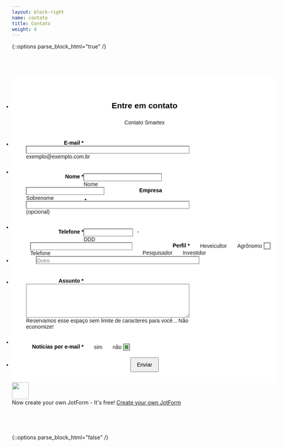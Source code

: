 ```yaml
---
layout: block-right
name: contato
title: Contato
weight: 4
---
```


{::options parse_block_html="true" /}
<script src="https://cdn.jotfor.ms/static/prototype.forms.js" type="text/javascript"></script>
<script src="https://cdn.jotfor.ms/static/jotform.forms.js?3.3.8431" type="text/javascript"></script>
<script type="text/javascript">
   JotForm.init(function(){
      JotForm.alterTexts({"ageVerificationError":"Você deve ter no mínimo {minAge} anos para enviar esse formulário.","alphabetic":"O campo pode conter somente letras.","alphanumeric":"O campo pode conter somente letras e números","ccDonationMinLimitError":"Minimum amount is {minAmount} {currency}","ccInvalidCVC":"CVC number is invalid.","ccInvalidExpireDate":"Expire date is invalid.","ccInvalidNumber":"Credit Card Number is invalid.","ccMissingDetails":"Please fill up the Credit Card details.","ccMissingDonation":"Please enter numeric values for donation amount.","ccMissingProduct":"Please select at least one product.","characterLimitError":"Muitos caracteres . O limite é","characterMinLimitError":"Muitos caracteres .  O mínimo é","confirmClearForm":"Tem certeza que deseja limpar seu formulário?","confirmEmail":"O e-mail não corresponde. ","currency":"O campo pode conter somente valores de moeda.","cyrillic":"O campo pode conter somente caracteres cirílicos.","dateInvalid":"Data não válida. O fomato é {format}","dateInvalidSeparate":"Data não válida.  Insira um  {element} válido.","dateLimited":"Esta data está indisponível","disallowDecimals":"Please enter a whole number.","email":"Insira um e-mail válido.","fillMask":"O campo deve ser preenchido com uma máscara (ponto-e-virgula e/ou traços).","freeEmailError":"E-mails gratuitos não são permitidos.","generalError":"Existem alguns erros em seu formulário. Favor corrigir para continuar.","generalPageError":"Existem alguns erros em sua página. Favor corrigir para continuar.","gradingScoreError":"Seu score  totalprecisa ser menor ou igual a","incompleteFields":"There are incomplete required fields. Please complete them.","inputCarretErrorA":"O valor inserido não pode ser menor que:","inputCarretErrorB":"O valor inserido não pode ser maior que:","lessThan":"Seu score precisa ser menor ou igual a","maxDigitsError":"O valor máximo permitido é","maxSelectionsError":"O máximo de opções selecionadas é","minSelectionsError":"O mínimo de opções selecionadas é","multipleFileUploads_emptyError":"{file} está em branco, favor selecionar algum arquivo e tentar novamente.","multipleFileUploads_fileLimitError":"Somente envios até {fileLimit} são permitidos.","multipleFileUploads_minSizeError":"{file} é muito pequeno, o tamanho mínimo permitido é {minSizeLimit}.","multipleFileUploads_onLeave":"Os arquivos estão sendo enviados, se você sair agora o envio será cancelado.","multipleFileUploads_sizeError":"{file} é muito grande, o tamanho máximo permitido é {sizeLimit}.","multipleFileUploads_typeError":"{file} tem uma extensão inválida. Apenas {extensions} são permitidos.","nextButtonText":"Next","numeric":"O campo pode conter somente valores numéricos.","pastDatesDisallowed":"A data não pode ser no passado.","pleaseWait":"Aguarde...","prevButtonText":"Previous","progressMiddleText":"de","required":"Campo Obrigatório.","requireEveryCell":"Cada coluna é obrigatória.","requireEveryRow":"Cada linha é obrigatória.","requireOne":"É necessário preencher um campo.","reviewBackText":"Voltar para o Formulário","reviewSubmitText":"Revisar e Enviar","seeAllText":"Ver tudo","submissionLimit":"Desculpe, apenas um envio é permitido. Múltiplos envios estão desabilitados nesse formulário.","submitButtonText":"Submit","uploadExtensions":"You can only upload following files:","uploadFilesize":"File size cannot be bigger than:","uploadFilesizemin":"File size cannot be smaller than:","url":"O campo pode conter somente uma URL válida.","wordLimitError":"Muito texto. O limite é","wordMinLimitError":"Pouco texto. O mínimo é"});
	JotForm.clearFieldOnHide="disable";
      FormTranslation.init({"detectUserLanguage":"0","firstPageOnly":"0","options":"Português|Portuguese (Brazil)","originalLanguage":"pt","primaryLanguage":"pt","saveUserLanguage":"1","showStatus":"Flag & Text","theme":"light-theme","version":"2"});
	JotForm.submitError="jumpToFirstError";
    /*INIT-END*/
});

   JotForm.prepareCalculationsOnTheFly([null,{"name":"heading","qid":"1","text":"Entre em contato","type":"control_head"},{"name":"submit2","qid":"2","text":"Enviar","type":"control_button"},{"description":"","name":"nome","qid":"3","text":"Nome","type":"control_fullname"},{"description":"","name":"oEmail","qid":"4","subLabel":"exemplo@exemplo.com.br","text":"E-mail","type":"control_email"},{"description":"","name":"numeroDe","qid":"5","text":"Telefone","type":"control_phone"},{"description":"","name":"typeA","qid":"6","subLabel":"(opcional)","text":"Empresa    ","type":"control_textbox"},{"description":"","name":"typeA7","qid":"7","text":"Perfil","type":"control_radio"},{"description":"","name":"typeA8","qid":"8","text":"Noticias por e-mail","type":"control_radio"},{"description":"","name":"typeA9","qid":"9","subLabel":"Reservamos esse espaco sem limite de caracteres para voce... Nao economize!","text":"Assunto","type":"control_textarea"}]);
   setTimeout(function() {
JotForm.paymentExtrasOnTheFly([null,{"name":"heading","qid":"1","text":"Entre em contato","type":"control_head"},{"name":"submit2","qid":"2","text":"Enviar","type":"control_button"},{"description":"","name":"nome","qid":"3","text":"Nome","type":"control_fullname"},{"description":"","name":"oEmail","qid":"4","subLabel":"exemplo@exemplo.com.br","text":"E-mail","type":"control_email"},{"description":"","name":"numeroDe","qid":"5","text":"Telefone","type":"control_phone"},{"description":"","name":"typeA","qid":"6","subLabel":"(opcional)","text":"Empresa    ","type":"control_textbox"},{"description":"","name":"typeA7","qid":"7","text":"Perfil","type":"control_radio"},{"description":"","name":"typeA8","qid":"8","text":"Noticias por e-mail","type":"control_radio"},{"description":"","name":"typeA9","qid":"9","subLabel":"Reservamos esse espaco sem limite de caracteres para voce... Nao economize!","text":"Assunto","type":"control_textarea"}]);}, 20);
</script>
<link href="https://cdn.jotfor.ms/static/formCss.css?3.3.8431" rel="stylesheet" type="text/css" />
<link type="text/css" rel="stylesheet" href="https://cdn.jotfor.ms/css/styles/nova.css?3.3.8431" />
<link type="text/css" media="print" rel="stylesheet" href="https://cdn.jotfor.ms/css/printForm.css?3.3.8431" />
<link type="text/css" rel="stylesheet" href="https://cdn.jotfor.ms/themes/CSS/566a91c2977cdfcd478b4567.css?"/>
<style type="text/css">
    .form-label-left{
        width:150px;
    }
    .form-line{
        padding-top:12px;
        padding-bottom:12px;
    }
    .form-label-right{
        width:150px;
    }
    .form-all{
        width:690px;
        color:#000000 !important;
        font-family:"Lucida Grande", "Lucida Sans Unicode", "Lucida Sans", Verdana, sans-serif;
        font-size:14px;
    }
</style>

<style type="text/css" id="form-designer-style">
    /* Injected CSS Code */
.form-all:after {
  content: "";
  display: table;
  clear: both;
}
.form-all {
  font-family: "Lucida Grande", sans-serif;
}
.form-all {
  width: 690px;
}
.form-label-left,
.form-label-right {
  width: 150px;
}
.form-label {
  white-space: normal;
}
.form-label.form-label-auto {
  display: inline-block;
  float: left;
  text-align: right;
  width: 150px;
}
.form-label-left {
  display: inline-block;
  white-space: normal;
  float: left;
  text-align: left;
}
.form-label-right {
  display: inline-block;
  white-space: normal;
  float: left;
  text-align: right;
}
.form-label-top {
  white-space: normal;
  display: block;
  float: none;
  text-align: left;
}
.form-radio-item label:before {
  top: 0;
}
.form-all {
  font-size: 14px;
}
.form-label {
  font-weight: bold;
}
.form-checkbox-item label,
.form-radio-item label {
  font-weight: normal;
}
.supernova {
  background-color: #ffffff;
}
.supernova body {
  background-color: transparent;
}
/*
@width30: (unit(@formWidth, px) + 60px);
@width60: (unit(@formWidth, px)+ 120px);
@width90: (unit(@formWidth, px)+ 180px);
*/
/* | */
@media screen and (min-width: 480px) {
  .supernova .form-all {
    border: 1px solid #e6e6e6;
    -webkit-box-shadow: 0 3px 9px rgba(0, 0, 0, 0.1);
    -moz-box-shadow: 0 3px 9px rgba(0, 0, 0, 0.1);
    box-shadow: 0 3px 9px rgba(0, 0, 0, 0.1);
  }
}
/* | */
/* | */
@media screen and (max-width: 480px) {
  .jotform-form .form-all {
    margin: 0;
    width: 100%;
  }
}
/* | */
/* | */
@media screen and (min-width: 480px) and (max-width: 767px) {
  .jotform-form .form-all {
    margin: 0;
    width: 100%;
  }
}
/* | */
/* | */
@media screen and (min-width: 480px) and (max-width: 689px) {
  .jotform-form .form-all {
    margin: 0;
    width: 100%;
  }
}
/* | */
/* | */
@media screen and (min-width: 768px) {
  .jotform-form {
    padding: 60px 0;
  }
}
/* | */
/* | */
@media screen and (max-width: 689px) {
  .jotform-form .form-all {
    margin: 0;
    width: 100%;
  }
}
/* | */
.supernova .form-all,
.form-all {
  background-color: #ffffff;
  border: 1px solid transparent;
}
.form-header-group {
  border-color: #e6e6e6;
}
.form-matrix-table tr {
  border-color: #e6e6e6;
}
.form-matrix-table tr:nth-child(2n) {
  background-color: #f2f2f2;
}
.form-all {
  color: #000000;
}
.form-header-group .form-header {
  color: #000000;
}
.form-header-group .form-subHeader {
  color: #1a1a1a;
}
.form-sub-label {
  color: #1a1a1a;
}
.form-label-top,
.form-label-left,
.form-label-right,
.form-html {
  color: #000000;
}
.form-checkbox-item label,
.form-radio-item label {
  color: #1a1a1a;
}
.form-line.form-line-active {
  -webkit-transition-property: all;
  -moz-transition-property: all;
  -ms-transition-property: all;
  -o-transition-property: all;
  transition-property: all;
  -webkit-transition-duration: 0.3s;
  -moz-transition-duration: 0.3s;
  -ms-transition-duration: 0.3s;
  -o-transition-duration: 0.3s;
  transition-duration: 0.3s;
  -webkit-transition-timing-function: ease;
  -moz-transition-timing-function: ease;
  -ms-transition-timing-function: ease;
  -o-transition-timing-function: ease;
  transition-timing-function: ease;
  background-color: #ffffe0;
}
/* omer */
.form-radio-item,
.form-checkbox-item {
  padding-bottom: 0px !important;
}
.form-radio-item:last-child,
.form-checkbox-item:last-child {
  padding-bottom: 0;
}
/* omer */
.form-single-column .form-checkbox-item,
.form-single-column .form-radio-item {
  width: 100%;
}
.form-checkbox-item .editor-container div,
.form-radio-item .editor-container div {
  position: relative;
}
.form-checkbox-item .editor-container div:before,
.form-radio-item .editor-container div:before {
  display: inline-block;
  vertical-align: middle;
  -moz-box-sizing: border-box;
  -webkit-box-sizing: border-box;
  box-sizing: border-box;
  left: 0;
  width: 18px;
  height: 18px;
}
.form-radio-item:not(#foo) {
  position: relative;
}
.form-radio-item:not(#foo) .form-radio-other-input {
  margin-left: 26px !important;
}
.form-radio-item:not(#foo) .form-radio-other.form-radio {
  display: none !important;
}
.form-radio-item:not(#foo) input[type="checkbox"],
.form-radio-item:not(#foo) input[type="radio"] {
  display: none;
}
.form-radio-item:not(#foo) .form-radio-other,
.form-radio-item:not(#foo) .form-checkbox-other {
  display: inline-block !important;
  margin-left: 7px;
  margin-right: 3px;
  margin-top: 0px;
}
.form-radio-item:not(#foo) .form-checkbox-other-input,
.form-radio-item:not(#foo) .form-radio-other-input {
  margin: 0;
}
.form-radio-item:not(#foo) label {
  line-height: 18px;
  margin-left: 0;
  float: left;
  text-indent: 27px;
}
.form-radio-item:not(#foo) label:before {
  content: '';
  position: absolute;
  display: inline-block;
  vertical-align: baseline;
  margin-right: 4px;
  -moz-box-sizing: border-box;
  -webkit-box-sizing: border-box;
  box-sizing: border-box;
  -webkit-border-radius: 2px;
  -moz-border-radius: 2px;
  border-radius: 2px;
  left: 4px;
  width: 18px;
  height: 18px;
  cursor: pointer;
}
.form-radio-item:not(#foo) label:after {
  content: '';
  position: absolute;
  z-index: 10;
  display: inline-block;
  opacity: 0;
  top: 4px;
  left: 8px;
  width: 10px;
  height: 10px;
}
.form-radio-item:not(#foo) input:checked + label:after {
  opacity: 1;
}
.form-radio-item:not(#foo) label:before {
  background-color: transparent;
  border: 2px solid #828282;
}
.form-radio-item:not(#foo) .editor-container div:before {
  content: '';
  background-color: transparent;
  border: 2px solid #828282;
  margin: 0 4px 0 -6px;
}
.form-radio-item:not(#foo) label:after {
  background-color: #4a9a4a;
  cursor: pointer;
}
.form-checkbox-item:not(#foo) {
  position: relative;
}
.form-checkbox-item:not(#foo) .form-checkbox-other-input {
  margin-left: 26px !important;
}
.form-checkbox-item:not(#foo) .form-checkbox-other.form-checkbox {
  display: none !important;
}
.form-checkbox-item:not(#foo) input[type="checkbox"],
.form-checkbox-item:not(#foo) input[type="radio"] {
  display: none;
}
.form-checkbox-item:not(#foo) .form-radio-other,
.form-checkbox-item:not(#foo) .form-checkbox-other {
  display: inline-block !important;
  margin-left: 7px;
  margin-right: 3px;
  margin-top: 0px;
}
.form-checkbox-item:not(#foo) .form-checkbox-other-input,
.form-checkbox-item:not(#foo) .form-radio-other-input {
  margin: 0;
}
.form-checkbox-item:not(#foo) label {
  line-height: 18px;
  margin-left: 0;
  float: left;
  text-indent: 27px;
}
.form-checkbox-item:not(#foo) label:before {
  content: '';
  position: absolute;
  display: inline-block;
  vertical-align: baseline;
  margin-right: 4px;
  -moz-box-sizing: border-box;
  -webkit-box-sizing: border-box;
  box-sizing: border-box;
  -webkit-border-radius: 2px;
  -moz-border-radius: 2px;
  border-radius: 2px;
  left: 4px;
  width: 18px;
  height: 18px;
  cursor: pointer;
}
.form-checkbox-item:not(#foo) label:after {
  content: '';
  position: absolute;
  z-index: 10;
  display: inline-block;
  opacity: 0;
  top: 6px;
  left: 10px;
  width: 4px;
  height: 4px;
}
.form-checkbox-item:not(#foo) input:checked + label:after {
  opacity: 1;
}
.form-checkbox-item:not(#foo) label:before {
  background-color: transparent;
  border: 2px solid #828282;
}
.form-checkbox-item:not(#foo) .editor-container div:before {
  content: '';
  background-color: transparent;
  border: 2px solid #828282;
  margin: 0 4px 0 -6px;
}
.form-checkbox-item:not(#foo) label:after {
  background-color: #4a9a4a;
  box-shadow: 0 3px 0 0 #4a9a4a, 3px 3px 0 0 #4a9a4a, 6px 3px 0 0 #4a9a4a, 9px 3px 0 0 #4a9a4a, 8px 6px 0 0 #ffffff, 10px 1px 0 0 #ffffff;
  -moz-transform: rotate(-45deg);
  -webkit-transform: rotate(-45deg);
  -o-transform: rotate(-45deg);
  -ms-transform: rotate(-45deg);
  transform: rotate(-45deg);
}
.supernova {
  height: 100%;
  background-repeat: no-repeat;
  background-attachment: scroll;
  background-position: center top;
  background-repeat: repeat;
}
.supernova {
  background-image: none;
}
#stage {
  background-image: none;
}
/* | */
.form-all {
  background-repeat: no-repeat;
  background-attachment: scroll;
  background-position: center top;
  background-repeat: repeat;
}
.form-header-group {
  background-repeat: no-repeat;
  background-attachment: scroll;
  background-position: center top;
}
.form-line {
  margin-top: 12px;
  margin-bottom: 12px;
}
.form-line {
  padding: 12px 36px;
}
.form-all .qq-upload-button,
.form-all .form-submit-button,
.form-all .form-submit-reset,
.form-all .form-submit-print {
  font-size: 1em;
  padding: 9px 15px;
  font-family: "Lucida Grande", sans-serif;
  font-size: 14px;
  font-weight: normal;
}
.form-all .form-pagebreak-back,
.form-all .form-pagebreak-next {
  font-size: 1em;
  padding: 9px 15px;
  font-family: "Lucida Grande", sans-serif;
  font-size: 14px;
  font-weight: normal;
}
/*
& when ( @buttonFontType = google ) {
	@import (css) "@{buttonFontLink}";
}
*/
h2.form-header {
  line-height: 1.618em;
}
h2 ~ .form-subHeader {
  line-height: 1.5em;
}
.form-header-group {
  text-align: center;
}
/*.form-dropdown,
.form-radio-item,
.form-checkbox-item,
.form-radio-other-input,
.form-checkbox-other-input,*/
.form-captcha input,
.form-spinner input,
.form-error-message {
  padding: 4px 3px 2px 3px;
}
.form-header-group {
  font-family: "Helvetica", sans-serif;
}
.form-section {
  padding: 0px 0px 0px 0px;
}
.form-header-group {
  margin: 0px 36px 0px 36px;
}
.form-header-group {
  padding: 10px 0px 10px 0px;
}
.form-textbox,
.form-textarea {
  border-width: 1px;
  padding: 2px 1px 0px 1px;
}
.form-textbox,
.form-textarea,
.form-radio-other-input,
.form-checkbox-other-input,
.form-captcha input,
.form-spinner input {
  background-color: #ffffff;
}
.form-textbox {
  height: 20px;
}
.form-textarea {
  height: 88px;
}
.form-textbox,
.form-textarea {
  width: 100%;
  max-width: 426px;
  -moz-box-sizing: border-box;
  -webkit-box-sizing: border-box;
  box-sizing: border-box;
}
[data-type="control_textbox"] .form-input,
[data-type="control_textarea"] .form-input,
[data-type="control_fullname"] .form-input,
[data-type="control_phone"] .form-input,
[data-type="control_datetime"] .form-input,
[data-type="control_address"] .form-input,
[data-type="control_email"] .form-input,
[data-type="control_passwordbox"] .form-input,
[data-type="control_autocomp"] .form-input,
[data-type="control_textbox"] .form-input-wide,
[data-type="control_textarea"] .form-input-wide,
[data-type="control_fullname"] .form-input-wide,
[data-type="control_phone"] .form-input-wide,
[data-type="control_datetime"] .form-input-wide,
[data-type="control_address"] .form-input-wide,
[data-type="control_email"] .form-input-wide,
[data-type="control_passwordbox"] .form-input-wide,
[data-type="control_autocomp"] .form-input-wide {
  width: 100%;
  max-width: 426px;
}
[data-type="control_fullname"] .form-sub-label-container {
  -moz-box-sizing: border-box;
  -webkit-box-sizing: border-box;
  box-sizing: border-box;
  width: 48%;
  margin-right: 0;
  float: left;
}
[data-type="control_fullname"] .form-sub-label-container:first-child {
  margin-right: 4%;
}
[data-type="control_phone"] .form-sub-label-container {
  width: 62.5%;
  margin-left: 2.5%;
  margin-right: 0;
  float: left;
  position: relative;
}
[data-type="control_phone"] .form-sub-label-container:first-child {
  width: 32.5%;
  margin-right: 2.5%;
  margin-left: 0;
}
[data-type="control_phone"] .form-sub-label-container:first-child [data-component=areaCode] {
  width: 93%;
  float: left;
}
[data-type="control_phone"] .form-sub-label-container:first-child [data-component=areaCode] ~ .form-sub-label {
  display: inline-block;
}
[data-type="control_phone"] .form-sub-label-container:first-child .phone-separate {
  position: absolute;
  top: 0;
  right: -16%;
  width: 24%;
  text-align: center;
  text-indent: -4px;
}
[data-type="control_phone"] .form-sub-label-container .date-separate {
  visibility: hidden;
}
.form-matrix-table {
  width: 100%;
  max-width: 426px;
}
.form-address-table {
  width: 100%;
  max-width: 426px;
}
.form-address-table td .form-dropdown {
  width: 100%;
}
.form-address-table td .form-sub-label-container {
  width: 96%;
}
.form-address-table td:last-child .form-sub-label-container {
  margin-left: 4%;
}
.form-address-table td[colspan="2"] .form-sub-label-container {
  width: 100%;
  margin: 0;
}
[data-type="control_dropdown"] .form-input,
[data-type="control_dropdown"] .form-input-wide {
  width: 150px;
}
.form-label {
  font-family: "Lucida Grande", sans-serif;
}
li[data-type="control_image"] div {
  text-align: left;
}
li[data-type="control_image"] img {
  border: none;
  border-width: 0px !important;
  border-style: solid !important;
  border-color: false !important;
}
.form-line-column {
  width: auto;
}
.form-line-error {
  overflow: hidden;
  -webkit-transition-property: none;
  -moz-transition-property: none;
  -ms-transition-property: none;
  -o-transition-property: none;
  transition-property: none;
  -webkit-transition-duration: 0.3s;
  -moz-transition-duration: 0.3s;
  -ms-transition-duration: 0.3s;
  -o-transition-duration: 0.3s;
  transition-duration: 0.3s;
  -webkit-transition-timing-function: ease;
  -moz-transition-timing-function: ease;
  -ms-transition-timing-function: ease;
  -o-transition-timing-function: ease;
  transition-timing-function: ease;
  background-color: #ff3200;
}
.form-line-error .form-error-message {
  background-color: #ff3200;
  clear: both;
  float: none;
}
.form-line-error .form-error-message .form-error-arrow {
  border-bottom-color: #ff3200;
}
.form-line-error input:not(#coupon-input),
.form-line-error textarea,
.form-line-error .form-validation-error {
  border: 1px solid #ff3200;
  -webkit-box-shadow: 0 0 3px #ff3200;
  -moz-box-shadow: 0 0 3px #ff3200;
  box-shadow: 0 0 3px #ff3200;
}
.ie-8 .form-all {
  margin-top: auto;
  margin-top: initial;
}
.ie-8 .form-all:before {
  display: none;
}
[data-type="control_clear"] {
  display: none;
}
/* | */
@media screen and (max-width: 480px), screen and (max-device-width: 767px) and (orientation: portrait), screen and (max-device-width: 415px) and (orientation: landscape) {
  .testOne {
    letter-spacing: 0;
  }
  .form-all {
    border: 0;
    max-width: initial;
  }
  .form-sub-label-container {
    width: 100%;
    margin: 0;
    margin-right: 0;
    float: left;
    -moz-box-sizing: border-box;
    -webkit-box-sizing: border-box;
    box-sizing: border-box;
  }
  span.form-sub-label-container + span.form-sub-label-container {
    margin-right: 0;
  }
  .form-sub-label {
    white-space: normal;
  }
  .form-address-table td,
  .form-address-table th {
    padding: 0 1px 10px;
  }
  .form-submit-button,
  .form-submit-print,
  .form-submit-reset {
    width: 100%;
    margin-left: 0!important;
  }
  div[id*=at_] {
    font-size: 14px;
    font-weight: 700;
    height: 8px;
    margin-top: 6px;
  }
  .showAutoCalendar {
    width: 20px;
  }
  img.form-image {
    max-width: 100%;
    height: auto;
  }
  .form-matrix-row-headers {
    width: 100%;
    word-break: break-all;
    min-width: 40px;
  }
  .form-collapse-table,
  .form-header-group {
    margin: 0;
  }
  .form-collapse-table {
    height: 100%;
    display: inline-block;
    width: 100%;
  }
  .form-collapse-hidden {
    display: none !important;
  }
  .form-input {
    width: 100%;
  }
  .form-label {
    width: 100% !important;
  }
  .form-label-left,
  .form-label-right {
    display: block;
    float: none;
    text-align: left;
    width: auto!important;
  }
  .form-line,
  .form-line.form-line-column {
    padding: 2% 5%;
    -moz-box-sizing: border-box;
    -webkit-box-sizing: border-box;
    box-sizing: border-box;
  }
  input[type=text],
  input[type=email],
  input[type=tel],
  textarea {
    width: 100%;
    -moz-box-sizing: border-box;
    -webkit-box-sizing: border-box;
    box-sizing: border-box;
    max-width: initial !important;
  }
  .form-radio-other-input,
  .form-checkbox-other-input {
    max-width: 55% !important;
  }
  .form-dropdown,
  .form-textarea,
  .form-textbox {
    width: 100%!important;
    -moz-box-sizing: border-box;
    -webkit-box-sizing: border-box;
    box-sizing: border-box;
  }
  .form-input,
  .form-input-wide,
  .form-textarea,
  .form-textbox,
  .form-dropdown {
    max-width: initial!important;
  }
  .form-checkbox-item:not(#foo),
  .form-radio-item:not(#foo) {
    width: 100%;
  }
  .form-address-city,
  .form-address-line,
  .form-address-postal,
  .form-address-state,
  .form-address-table,
  .form-address-table .form-sub-label-container,
  .form-address-table select,
  .form-input {
    width: 100%;
  }
  div.form-header-group {
    padding: 10px 0px !important;
    margin: 0 0px 2% !important;
    margin-left: 5%!important;
    margin-right: 5%!important;
    -moz-box-sizing: border-box;
    -webkit-box-sizing: border-box;
    box-sizing: border-box;
  }
  div.form-header-group.hasImage img {
    max-width: 100%;
  }
  [data-type="control_button"] {
    margin-bottom: 0 !important;
  }
  [data-type=control_fullname] .form-sub-label-container {
    width: 48%;
  }
  [data-type=control_fullname] .form-sub-label-container:first-child {
    margin-right: 4%;
  }
  [data-type=control_phone] .form-sub-label-container {
    width: 65%;
    margin-right: 0;
    margin-left: 0;
    float: left;
  }
  [data-type=control_phone] .form-sub-label-container:first-child {
    width: 31%;
    margin-right: 4%;
  }
  [data-type=control_datetime] .allowTime-container {
    width: 100%;
  }
  [data-type=control_datetime] .form-sub-label-container:first-child {
    width: 10%!important;
    margin-left: 0;
    margin-right: 0;
  }
  [data-type=control_datetime] .form-sub-label-container + .form-sub-label-container {
    width: 24%!important;
    margin-left: 6%;
    margin-right: 0;
  }
  [data-type=control_datetime] span + span + span > span:first-child {
    display: block;
    width: 100% !important;
  }
  [data-type=control_birthdate] .form-sub-label-container,
  [data-type=control_time] .form-sub-label-container {
    width: 27.3%!important;
    margin-right: 6% !important;
  }
  [data-type=control_time] .form-sub-label-container:last-child {
    width: 33.3%!important;
    margin-right: 0 !important;
  }
  .form-pagebreak-back-container,
  .form-pagebreak-next-container {
    min-height: 1px;
    width: 50% !important;
  }
  .form-pagebreak-back,
  .form-pagebreak-next,
  .form-product-item.hover-product-item {
    width: 100%;
  }
  .form-pagebreak-back-container {
    padding: 0;
    text-align: right;
  }
  .form-pagebreak-next-container {
    padding: 0;
    text-align: left;
  }
  .form-pagebreak {
    margin: 0 auto;
  }
  .form-buttons-wrapper {
    margin: 0!important;
    margin-left: 0!important;
  }
  .form-buttons-wrapper button {
    width: 100%;
  }
  .form-buttons-wrapper .form-submit-print {
    margin: 0 !important;
  }
  table {
    width: 100%!important;
    max-width: initial!important;
  }
  table td + td {
    padding-left: 3%;
  }
  .form-checkbox-item,
  .form-radio-item {
    white-space: normal!important;
  }
  .form-checkbox-item input,
  .form-radio-item input {
    width: auto;
  }
  .form-collapse-table {
    margin: 0 5%;
    display: block;
    zoom: 1;
    width: auto;
  }
  .form-collapse-table:before,
  .form-collapse-table:after {
    display: table;
    content: '';
    line-height: 0;
  }
  .form-collapse-table:after {
    clear: both;
  }
  .fb-like-box {
    width: 98% !important;
  }
  .form-error-message {
    clear: both;
    bottom: -10px;
  }
  .date-separate,
  .phone-separate {
    display: none;
  }
  .custom-field-frame,
  .direct-embed-widgets,
  .signature-pad-wrapper {
    width: 100% !important;
  }
}
/* | */

/*__INSPECT_SEPERATOR__*/

    /* Injected CSS Code */
</style>

<link type="text/css" rel="stylesheet" href="https://cdn.jotfor.ms/css/styles/buttons/form-submit-button-flat_round_teal.css?3.3.8431"/>
<form class="jotform-form" action="https://submit.jotformz.com/submit/83136471306655/" method="post" name="form_83136471306655" id="83136471306655" accept-charset="utf-8">
  <input type="hidden" name="formID" value="83136471306655" />
  <div class="form-all">
    <link type="text/css" rel="stylesheet" media="all" href="https://cdn.jotfor.ms/wizards/languageWizard/custom-dropdown/css/lang-dd.css?3.3.8431" />
    <div class="cont">
      <input type="text" id="input_language" name="input_language" style="display:none" />
      <div class="language-dd" id="langDd" style="display:none">
        <div class="dd-placeholder lang-emp">
          Language
        </div>
        <ul class="lang-list dn" id="langList">
          <li data-lang="pt" class="pt">
            Português
          </li>
          <li data-lang="pt-BR" class="pt-BR">
            Portuguese (Brazil)
          </li>
        </ul>
      </div>
    </div>
    <script type="text/javascript" src="https://cdn.jotfor.ms/js/formTranslation.v2.js?3.3.8431"></script>
    <ul class="form-section page-section">
      <li id="cid_1" class="form-input-wide" data-type="control_head">
        <div class="form-header-group ">
          <div class="header-text httac htvam">
            <h2 id="header_1" class="form-header" data-component="header">
              Entre em contato
            </h2>
            <div id="subHeader_1" class="form-subHeader">
              Contato Smartex
            </div>
          </div>
        </div>
      </li>
      <li class="form-line jf-required" data-type="control_email" id="id_4">
        <label class="form-label form-label-right form-label-auto" id="label_4" for="input_4">
          E-mail
          <span class="form-required">
            *
          </span>
        </label>
        <div id="cid_4" class="form-input jf-required">
          <span class="form-sub-label-container" style="vertical-align:top">
            <input type="email" id="input_4" name="q4_oEmail" class="form-textbox validate[required, Email]" size="50" value="" data-component="email" required="" />
            <label class="form-sub-label" for="input_4" style="min-height:13px"> exemplo@exemplo.com.br </label>
          </span>
        </div>
      </li>
      <li class="form-line jf-required" data-type="control_fullname" id="id_3">
        <label class="form-label form-label-right form-label-auto" id="label_3" for="first_3">
          Nome
          <span class="form-required">
            *
          </span>
        </label>
        <div id="cid_3" class="form-input jf-required">
          <div data-wrapper-react="true">
            <span class="form-sub-label-container" style="vertical-align:top">
              <input type="text" id="first_3" name="q3_nome[first]" class="form-textbox validate[required]" size="10" value="" data-component="first" required="" />
              <label class="form-sub-label" for="first_3" id="sublabel_first" style="min-height:13px"> Nome </label>
            </span>
            <span class="form-sub-label-container" style="vertical-align:top">
              <input type="text" id="last_3" name="q3_nome[last]" class="form-textbox validate[required]" size="15" value="" data-component="last" required="" />
              <label class="form-sub-label" for="last_3" id="sublabel_last" style="min-height:13px"> Sobrenome </label>
            </span>
          </div>
        </div>
      </li>
      <li class="form-line" data-type="control_textbox" id="id_6">
        <label class="form-label form-label-right form-label-auto" id="label_6" for="input_6"> Empresa </label>
        <div id="cid_6" class="form-input">
          <span class="form-sub-label-container" style="vertical-align:top">
            <input type="text" id="input_6" name="q6_typeA" data-type="input-textbox" class="form-textbox" size="50" value="" data-component="textbox" />
            <label class="form-sub-label" for="input_6" style="min-height:13px"> (opcional) </label>
          </span>
        </div>
      </li>
      <li class="form-line jf-required" data-type="control_phone" id="id_5">
        <label class="form-label form-label-right form-label-auto" id="label_5" for="input_5_area">
          Telefone
          <span class="form-required">
            *
          </span>
        </label>
        <div id="cid_5" class="form-input jf-required">
          <div data-wrapper-react="true">
            <span class="form-sub-label-container" style="vertical-align:top">
              <input type="tel" id="input_5_area" name="q5_numeroDe[area]" class="form-textbox validate[required]" size="3" value="" data-component="areaCode" required="" />
              <span class="phone-separate">
                 -
              </span>
              <label class="form-sub-label" for="input_5_area" id="sublabel_area" style="min-height:13px"> DDD </label>
            </span>
            <span class="form-sub-label-container" style="vertical-align:top">
              <input type="tel" id="input_5_phone" name="q5_numeroDe[phone]" class="form-textbox validate[required]" size="8" value="" data-component="phone" required="" />
              <label class="form-sub-label" for="input_5_phone" id="sublabel_phone" style="min-height:13px"> Telefone </label>
            </span>
          </div>
        </div>
      </li>
      <li class="form-line jf-required" data-type="control_radio" id="id_7">
        <label class="form-label form-label-right form-label-auto" id="label_7" for="input_7">
          Perfil
          <span class="form-required">
            *
          </span>
        </label>
        <div id="cid_7" class="form-input jf-required">
          <div class="form-multiple-column" data-columncount="2" data-component="radio">
            <span class="form-radio-item">
              <span class="dragger-item">
              </span>
              <input type="radio" class="form-radio validate[required]" id="input_7_0" name="q7_typeA7" value="Heveicultor" required="" />
              <label id="label_input_7_0" for="input_7_0"> Heveicultor </label>
            </span>
            <span class="form-radio-item">
              <span class="dragger-item">
              </span>
              <input type="radio" class="form-radio validate[required]" id="input_7_1" name="q7_typeA7" value="Agrônomo" required="" />
              <label id="label_input_7_1" for="input_7_1"> Agrônomo </label>
            </span>
            <span class="form-radio-item" style="clear:left">
              <span class="dragger-item">
              </span>
              <input type="radio" class="form-radio validate[required]" id="input_7_2" name="q7_typeA7" value="Pesquisador" required="" />
              <label id="label_input_7_2" for="input_7_2"> Pesquisador </label>
            </span>
            <span class="form-radio-item">
              <span class="dragger-item">
              </span>
              <input type="radio" class="form-radio validate[required]" id="input_7_3" name="q7_typeA7" value="Investidor" required="" />
              <label id="label_input_7_3" for="input_7_3"> Investidor </label>
            </span>
            <span class="form-radio-item" style="clear:left">
              <input type="radio" class="form-radio-other form-radio validate[required]" name="q7_typeA7" id="other_7" value="other" />
              <label style="display:inline-block;text-indent:0" for="other_7">  </label>
              <input type="text" class="form-radio-other-input form-textbox" name="q7_typeA7[other]" data-otherhint="Outro" placeholder="Outro" size="15" id="input_7" />
              <br/>
            </span>
          </div>
        </div>
      </li>
      <li class="form-line jf-required" data-type="control_textarea" id="id_9">
        <label class="form-label form-label-right form-label-auto" id="label_9" for="input_9">
          Assunto
          <span class="form-required">
            *
          </span>
        </label>
        <div id="cid_9" class="form-input jf-required">
          <span class="form-sub-label-container" style="vertical-align:top">
            <textarea id="input_9" class="form-textarea validate[required]" name="q9_typeA9" cols="45" rows="4" data-component="textarea" required=""></textarea>
            <label class="form-sub-label" for="input_9" style="min-height:13px"> Reservamos esse espaço sem limite de caracteres para você... Não economize! </label>
          </span>
        </div>
      </li>
      <li class="form-line jf-required" data-type="control_radio" id="id_8">
        <label class="form-label form-label-right" id="label_8" for="input_8">
          Notícias por e-mail
          <span class="form-required">
            *
          </span>
        </label>
        <div id="cid_8" class="form-input jf-required">
          <div class="form-single-column" data-component="radio">
            <span class="form-radio-item" style="clear:left">
              <span class="dragger-item">
              </span>
              <input type="radio" class="form-radio validate[required]" id="input_8_0" name="q8_typeA8" checked="" value="sim" required="" />
              <label id="label_input_8_0" for="input_8_0"> sim </label>
            </span>
            <span class="form-radio-item" style="clear:left">
              <span class="dragger-item">
              </span>
              <input type="radio" class="form-radio validate[required]" id="input_8_1" name="q8_typeA8" value="não" required="" />
              <label id="label_input_8_1" for="input_8_1"> não </label>
            </span>
          </div>
        </div>
      </li>
      <li class="form-line" data-type="control_button" id="id_2">
        <div id="cid_2" class="form-input-wide">
          <div style="text-align:center" class="form-buttons-wrapper">
            <button id="input_2" type="submit" class="form-submit-button form-submit-button-flat_round_teal" data-component="button">
              Enviar
            </button>
          </div>
        </div>
      </li>
      <li style="display:none">
        Should be Empty:
        <input type="text" name="website" value="" />
      </li>
    </ul>
  </div>
  <script>
  JotForm.showJotFormPowered = "new_footer";
  </script>
  <input type="hidden" id="simple_spc" name="simple_spc" value="83136471306655" />
  <script type="text/javascript">
  document.getElementById("si" + "mple" + "_spc").value = "83136471306655-83136471306655";
  </script>
  <div class="formFooter-heightMask">
  </div>
  <div class="formFooter">
    <a href="https://www.jotform.com/?utm_source=formfooter&utm_medium=banner&utm_term=83136471306655&utm_content=jotform_logo&utm_campaign=powered_by_jotform_le" target="_blank" class="formFooter-logoLink"><img class="formFooter-logo" src="https://cdn.jotfor.ms/assets/img/logo/logo-new@1x.png" alt="" style="height: 44px;"></a>
    <div class="formFooter-rightSide">
      <span class="formFooter-text">
        Now create your own JotForm - It's free!
      </span>
      <a class="formFooter-button" href="https://www.jotform.com/?utm_source=formfooter&utm_medium=banner&utm_term=83136471306655&utm_content=jotform_button&utm_campaign=powered_by_jotform_le" target="_blank">Create your own JotForm</a>
    </div>
  </div>
</form>
<script type="text/javascript">JotForm.ownerView=true;</script>
{::options parse_block_html="false" /}
